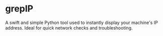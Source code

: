 # grepIP
A swift and simple Python tool used to instantly display your machine's IP address. Ideal for quick network checks and troubleshooting.
